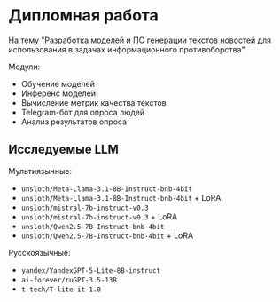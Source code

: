 # Дипломная работа 

На тему "Разработка моделей и ПО генерации текстов новостей для использования в задачах информационного противоборства"

Модули:
- Обучение моделей
- Инференс моделей
- Вычисление метрик качества текстов
- Telegram-бот для опроса людей 
- Анализ результатов опроса

## Исследуемые LLM

Мультиязычные:
- `unsloth/Meta-Llama-3.1-8B-Instruct-bnb-4bit`
- `unsloth/Meta-Llama-3.1-8B-Instruct-bnb-4bit` + LoRA
- `unsloth/mistral-7b-instruct-v0.3` 
- `unsloth/mistral-7b-instruct-v0.3` + LoRA
- `unsloth/Qwen2.5-7B-Instruct-bnb-4bit`
- `unsloth/Qwen2.5-7B-Instruct-bnb-4bit` + LoRA

Русскоязычные:
- `yandex/YandexGPT-5-Lite-8B-instruct`
- `ai-forever/ruGPT-3.5-13B`
- `t-tech/T-lite-it-1.0`
